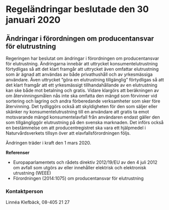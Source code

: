 # Regeländringar beslutade den 30 januari 2020

## Ändringar i förordningen om producentansvar för elutrustning

Regeringen har beslutat om ändringar i förordningen om producentansvar för elutrustning. Ändringarna innebär att uttrycket konsumentelutrustning förtydligas så att det klart framgår att uttrycket även omfattar elutrustning som är ägnad att användas av både privathushåll och av yrkesmässiga användare. Även uttrycket ”göra en elutrustning tillgänglig” förtydligas så att det klart framgår att ett yrkesmässigt tillhandahållande av en elutrustning kan ske både mot betalning och gratis. Vidare klargörs att beräkningen av om återvinningsmålen nås inte ska omfatta den mängd som förvinner vid sortering och lagring och andra förberedande verksamheter som sker före återvinning. Det tydliggörs också att skyldigheten för den som säljer eller skänker ny konsumentelutrustning till en användare att gratis ta emot motsvarande mängd konsumentelavfall från användaren endast gäller den som tillgängliggör elutrustning på den svenska marknaden. Det införs också en bestämmelse om att producentregistret ska vara ett hjälpmedel i Naturvårdsverkets tillsyn över att elavfallsförordningen följs.

Ändringen träder i kraft den 1 mars 2020.

**Referenser**

* Europaparlamentets och rådets direktiv 2012/19/EU av den 4 juli 2012 om avfall som utgörs av eller innehåller elektrisk och elektronisk utrustning (WEEE)
* Förordningen (2014:1075) om producentansvar för elutrustning

### Kontaktperson

Linnéa Klefbäck, 08-405 21 27
